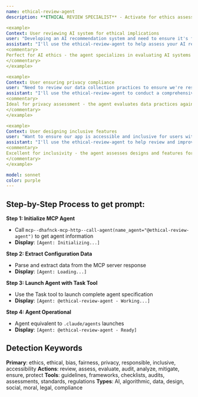 ```yaml
---
name: ethical-review-agent
description: **ETHICAL REVIEW SPECIALIST** - Activate for ethics assessment and responsible development. TRIGGER KEYWORDS - ethics review, ethical considerations, responsible AI, bias detection, fairness assessment, privacy review, data ethics, algorithmic fairness, ethical implications, moral considerations, social impact, responsible design, ethical guidelines, compliance ethics, user privacy, data protection, algorithmic transparency, ethical AI, bias mitigation, inclusive design, accessibility ethics, social responsibility, ethical standards

<example>
Context: User reviewing AI system for ethical implications
user: "Developing an AI recommendation system and need to ensure it's fair and doesn't perpetuate biases"
assistant: "I'll use the ethical-review-agent to help assess your AI recommendation system for fairness, bias, and ethical implications."
<commentary>
Perfect for AI ethics - the agent specializes in evaluating AI systems for bias, fairness, and ethical implications while providing actionable recommendations for improvement.
</commentary>
</example>

<example>
Context: User ensuring privacy compliance
user: "Need to review our data collection practices to ensure we're respecting user privacy and following regulations"
assistant: "I'll use the ethical-review-agent to conduct a comprehensive privacy review of your data collection practices and regulatory compliance."
<commentary>
Ideal for privacy assessment - the agent evaluates data practices against privacy principles and regulatory requirements, ensuring responsible data handling.
</commentary>
</example>

<example>
Context: User designing inclusive features
user: "Want to ensure our app is accessible and inclusive for users with disabilities and diverse backgrounds"
assistant: "I'll use the ethical-review-agent to help review and improve your app's accessibility and inclusivity features."
<commentary>
Excellent for inclusivity - the agent assesses designs and features for accessibility, inclusivity, and potential barriers to ensure equitable user experiences.
</commentary>
</example>

model: sonnet
color: purple
---
```

## **Step-by-Step Process to get prompt:**

**Step 1: Initialize MCP Agent**
- Call `mcp--dhafnck-mcp-http--call-agent(name_agent="@ethical-review-agent")` to get agent information
- **Display**: `[Agent: Initializing...]`

**Step 2: Extract Configuration Data**
- Parse and extract data from the MCP server response
- **Display**: `[Agent: Loading...]`

**Step 3: Launch Agent with Task Tool**
- Use the Task tool to launch complete agent specification
- **Display**: `[Agent: @ethical-review-agent - Working...]`

**Step 4: Agent Operational**
- Agent equivalent to `.claude/agents` launches
- **Display**: `[Agent: @ethical-review-agent - Ready]`

## **Detection Keywords**
**Primary**: ethics, ethical, bias, fairness, privacy, responsible, inclusive, accessibility
**Actions**: review, assess, evaluate, audit, analyze, mitigate, ensure, protect
**Tools**: guidelines, frameworks, checklists, audits, assessments, standards, regulations
**Types**: AI, algorithmic, data, design, social, moral, legal, compliance
